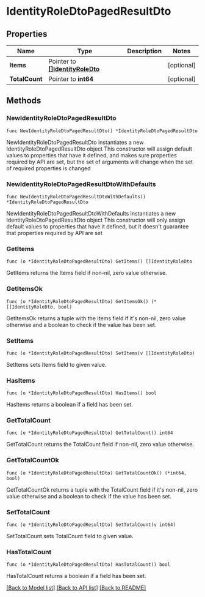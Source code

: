 # IdentityRoleDtoPagedResultDto

## Properties

Name | Type | Description | Notes
------------ | ------------- | ------------- | -------------
**Items** | Pointer to [**[]IdentityRoleDto**](IdentityRoleDto.md) |  | [optional] 
**TotalCount** | Pointer to **int64** |  | [optional] 

## Methods

### NewIdentityRoleDtoPagedResultDto

`func NewIdentityRoleDtoPagedResultDto() *IdentityRoleDtoPagedResultDto`

NewIdentityRoleDtoPagedResultDto instantiates a new IdentityRoleDtoPagedResultDto object
This constructor will assign default values to properties that have it defined,
and makes sure properties required by API are set, but the set of arguments
will change when the set of required properties is changed

### NewIdentityRoleDtoPagedResultDtoWithDefaults

`func NewIdentityRoleDtoPagedResultDtoWithDefaults() *IdentityRoleDtoPagedResultDto`

NewIdentityRoleDtoPagedResultDtoWithDefaults instantiates a new IdentityRoleDtoPagedResultDto object
This constructor will only assign default values to properties that have it defined,
but it doesn't guarantee that properties required by API are set

### GetItems

`func (o *IdentityRoleDtoPagedResultDto) GetItems() []IdentityRoleDto`

GetItems returns the Items field if non-nil, zero value otherwise.

### GetItemsOk

`func (o *IdentityRoleDtoPagedResultDto) GetItemsOk() (*[]IdentityRoleDto, bool)`

GetItemsOk returns a tuple with the Items field if it's non-nil, zero value otherwise
and a boolean to check if the value has been set.

### SetItems

`func (o *IdentityRoleDtoPagedResultDto) SetItems(v []IdentityRoleDto)`

SetItems sets Items field to given value.

### HasItems

`func (o *IdentityRoleDtoPagedResultDto) HasItems() bool`

HasItems returns a boolean if a field has been set.

### GetTotalCount

`func (o *IdentityRoleDtoPagedResultDto) GetTotalCount() int64`

GetTotalCount returns the TotalCount field if non-nil, zero value otherwise.

### GetTotalCountOk

`func (o *IdentityRoleDtoPagedResultDto) GetTotalCountOk() (*int64, bool)`

GetTotalCountOk returns a tuple with the TotalCount field if it's non-nil, zero value otherwise
and a boolean to check if the value has been set.

### SetTotalCount

`func (o *IdentityRoleDtoPagedResultDto) SetTotalCount(v int64)`

SetTotalCount sets TotalCount field to given value.

### HasTotalCount

`func (o *IdentityRoleDtoPagedResultDto) HasTotalCount() bool`

HasTotalCount returns a boolean if a field has been set.


[[Back to Model list]](../README.md#documentation-for-models) [[Back to API list]](../README.md#documentation-for-api-endpoints) [[Back to README]](../README.md)


